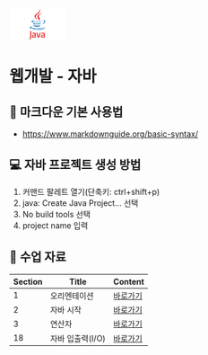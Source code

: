<img src="./java/java-logo.png" width="100"/>

# 웹개발 - 자바
## 📒 마크다운 기본 사용법
+ https://www.markdownguide.org/basic-syntax/

## 💻 자바 프로젝트 생성 방법
1. 커맨드 팔레트 열기(단축키: ctrl+shift+p)
2. java: Create Java Project... 선택
3. No build tools 선택
4. project name 입력

## 📄 수업 자료
|Section|Title|Content|
|-------|-----|-------|
|1|오리엔테이션|<a href="https://treasure-snow-23c.notion.site/1-b7804cf77ba84e3cb6c3377d9711b476?pvs=4" target="_blank">바로가기</a>|
|2|자바 시작|<a href="https://treasure-snow-23c.notion.site/2-439a709f52164cf7b7a72baaa7372aad?pvs=4" target="_blank">바로가기</a>|
|3|연산자|<a href="https://treasure-snow-23c.notion.site/3-48d9c2b9ad514528ad1038e3174ac91c?pvs=4" target="_blank">바로가기</a>|
|18|자바 입출력(I/O)|<a href="https://treasure-snow-23c.notion.site/18-I-O-6fc6dd52e1c040498ee2f0fc291c30ac?pvs=4" target="_blank">바로가기</a>|
